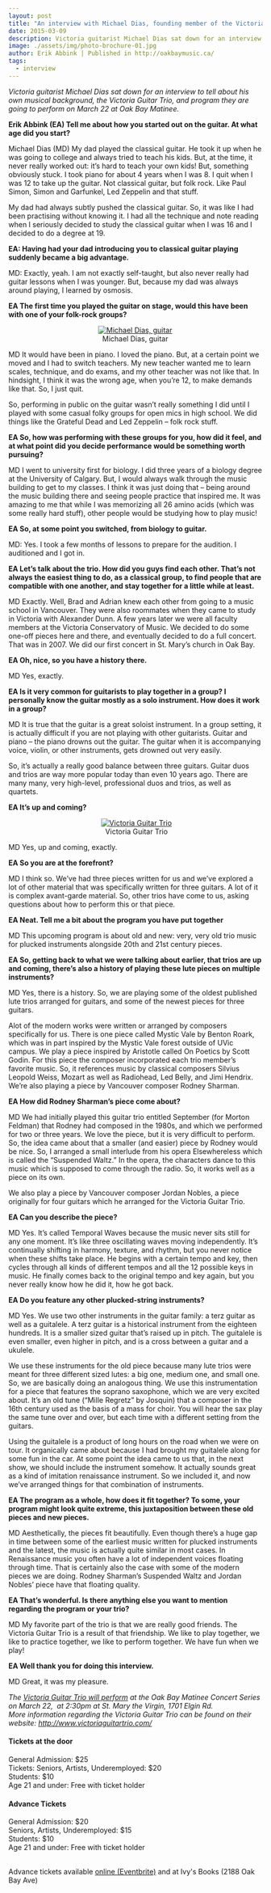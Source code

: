 ```yaml
---
layout: post
title: "An interview with Michael Dias, founding member of the Victoria Guitar Trio"
date: 2015-03-09
description: Victoria guitarist Michael Dias sat down for an interview to tell about his own musical background, the Victoria Guitar Trio, and program they are going to perform on March 22 at Oak Bay Matinee.
image: ./assets/img/photo-brochure-01.jpg
author: Erik Abbink | Published in http://oakbaymusic.ca/
tags:
  - interview
---
```


<p><em>Victoria guitarist Michael Dias sat down for an interview to tell about his own musical background, the Victoria Guitar Trio, and program they are going to perform on March 22 at Oak Bay Matinee.<br>
</em></p>

<p><strong>Erik Abbink (EA) Tell me about how you started out on the guitar. At what age did you start?</strong></p>
<p>Michael Dias (MD) My dad played the classical guitar. He took it up when he was going to college and always tried to teach his kids. But, at the time, it never really worked out: it’s hard to teach your own kids! But, something obviously stuck. I took piano for about 4 years when I was 8. I quit when I was 12 to take up the guitar. Not classical guitar, but folk rock. Like Paul Simon, Simon and Garfunkel, Led Zeppelin and that stuff.</p>
<p>My dad had always subtly pushed the classical guitar. So, it was like I had been practising without knowing it. I had all the technique and note reading when I seriously decided to study the classical guitar when I was 16 and I decided to do a degree at 19.</p>
<p><strong>EA: Having had your dad introducing you to classical guitar playing suddenly became a big advantage.</strong></p>
<p>MD: Exactly, yeah. I am not exactly self-taught, but also never really had guitar lessons when I was younger. But, because my dad was always around playing, I learned by osmosis.</p>
<p><strong>EA The first time you played the guitar on stage, would this have been with one of your folk-rock groups?</strong></p>
<figure id="attachment_1121" aria-describedby="caption-attachment-1121" style="width: 423px; text-align:center;" class="wp-caption alignleft"><a href="http://oakbaymusic.ca/wp-content/uploads/2015/03/photo-brochure-01.jpg" data-lb-type="grouped-post" class=""><img class="wp-image-1121 size-medium tc-smart-load-skip czr-smart-loaded" src="http://oakbaymusic.ca/wp-content/uploads/2015/03/photo-brochure-01-423x310.jpg" alt="Michael Dias, guitar" sizes="(max-width: 720px) 100vw, 423px" srcset="http://oakbaymusic.ca/wp-content/uploads/2015/03/photo-brochure-01-423x310.jpg 423w, http://oakbaymusic.ca/wp-content/uploads/2015/03/photo-brochure-01-212x155.jpg 212w, http://oakbaymusic.ca/wp-content/uploads/2015/03/photo-brochure-01.jpg 800w" style="display: inline;"></a><figcaption id="caption-attachment-1121" class="wp-caption-text">Michael Dias, guitar</figcaption></figure>
<p>MD It would have been in piano. I loved the piano. But, at a certain point we moved and I had to switch teachers. My new teacher wanted me to learn scales, technique, and do exams, and my other teacher was not like that. In hindsight, I think it was the wrong age, when you’re 12, to make demands like that. So, I just quit.</p>
<p>So, performing in public on the guitar wasn’t really something I did until I played with some casual folky groups for open mics in high school. We did things like the Grateful Dead and Led Zeppelin – folk rock stuff.</p>
<p><strong>EA So, how was performing with these groups for you, how did it feel, and at what point did you decide performance would be something worth pursuing?</strong></p>
<p>MD I went to university first for biology. I did three years of a biology degree at the University of Calgary. But, I would always walk through the music building to get to my classes. I think it was just doing that – being around the music building there and seeing people practice that inspired me. It was amazing to me that while I was memorizing all 26 amino acids (which was some really hard stuff), other people would be studying how to play music!</p>
<p><strong>EA So, at some point you switched, from biology to guitar.</strong></p>
<p>MD: Yes. I took a few months of lessons to prepare for the audition. I auditioned and I got in.</p>
<p><strong>EA Let’s talk about the trio. How did you guys find each other. That’s not always the easiest thing to do, as a classical group, to find people that are compatible with one another, and stay together for a little while at least.</strong></p>
<p>MD Exactly. Well, Brad and Adrian knew each other from going to a music school in Vancouver. They were also roommates when they came to study in Victoria with Alexander Dunn. A few years later we were all faculty members at the Victoria Conservatory of Music. We decided to do some one-off pieces here and there, and eventually decided to do a full concert. That was in 2007. We did our first concert in St. Mary’s church in Oak Bay.</p>
<p><strong>EA Oh, nice, so you have a history there.</strong></p>
<p>MD Yes, exactly.</p>
<p><strong>EA Is it very common for guitarists to play together in a group? I personally know the guitar mostly as a solo instrument. How does it work in a group?</strong></p>
<p>MD It is true that the guitar is a great soloist instrument. In a group setting, it is actually difficult if you are not playing with other guitarists. Guitar and piano – the piano drowns out the guitar. The guitar when it is accompanying voice, violin, or other instruments, gets drowned out very easily.</p>
<p>So, it’s actually a really good balance between three guitars. Guitar duos and trios are way more popular today than even 10 years ago. There are many many, very high-level, professional duos and trios, as well as quartets.</p>
<p><strong>EA It’s up and coming?</strong></p>
<figure id="attachment_1115" aria-describedby="caption-attachment-1115" style="width: 428px;text-align:center;" class="wp-caption alignright"><a href="http://oakbaymusic.ca/wp-content/uploads/2015/03/10584084_879393512073194_1768094136360655180_n-e1425584902919.jpg" data-lb-type="grouped-post" class=""><img class="wp-image-1115 size-medium tc-smart-load-skip czr-smart-loaded" src="http://oakbaymusic.ca/wp-content/uploads/2015/03/10584084_879393512073194_1768094136360655180_n-e1425584902919-428x310.jpg" alt="Victoria Guitar Trio"  sizes="(max-width: 720px) 100vw, 428px" srcset="http://oakbaymusic.ca/wp-content/uploads/2015/03/10584084_879393512073194_1768094136360655180_n-e1425584902919-428x310.jpg 428w, http://oakbaymusic.ca/wp-content/uploads/2015/03/10584084_879393512073194_1768094136360655180_n-e1425584902919-214x155.jpg 214w, http://oakbaymusic.ca/wp-content/uploads/2015/03/10584084_879393512073194_1768094136360655180_n-e1425584902919.jpg 633w" style="display: inline;"></a><figcaption id="caption-attachment-1115" class="wp-caption-text">Victoria Guitar Trio</figcaption></figure>
<p>MD Yes, up and coming, exactly.</p>
<p><strong>EA So you are at the forefront?</strong></p>
<p>MD I think so. We’ve had three pieces written for us and we’ve explored a lot of other material that was specifically written for three guitars. A lot of it is complex avant-garde material. So, other trios have come to us, asking questions about how to perform this or that piece.</p>
<p><strong>EA Neat. Tell me a bit about the program you have put together</strong></p>
<p>MD This upcoming program is about old and new: very, very old trio music for plucked instruments alongside 20th and 21st century pieces.</p>
<p><strong>EA So, getting back to what we were talking about earlier, that trios are up and coming, there’s also a history of playing these lute pieces on multiple instruments?</strong></p>
<p>MD Yes, there is a history. So, we are playing some of the oldest published lute trios arranged for guitars, and some of the newest pieces for three guitars.</p>
<p>Alot of the modern works were written or arranged by composers specifically for us. There is one piece called Mystic Vale by Benton Roark, which was in part inspired by the Mystic Vale forest outside of UVic campus. We play a piece inspired by Aristotle called On Poetics by Scott Godin. For this piece the composer incorporated each trio member’s favorite music. So, it references music by classical composers Silvius Leopold Weiss, Mozart as well as Radiohead, Led Belly, and Jimi Hendrix. We’re also playing a piece by Vancouver composer Rodney Sharman.</p>
<p style="text-align: left;"><strong>EA How did Rodney Sharman’s piece come about?</strong></p>
<p>MD We had initially played this guitar trio entitled September (for Morton Feldman) that Rodney had composed in the 1980s, and which we performed for two or three years. We love the piece, but it is very difficult to perform. So, the idea came about that a smaller (and easier) piece by Rodney would be nice. So, I arranged a small interlude from his opera Elsewhereless which is called the “Suspended Waltz.” In the opera, the characters dance to this music which is supposed to come through the radio. So, it works well as a piece on its own.</p>
<p>We also play a piece by Vancouver composer Jordan Nobles, a piece originally for four guitars which he arranged for the Victoria Guitar Trio.</p>
<p><strong>EA Can you describe the piece?</strong></p>
<p>MD Yes. It’s called Temporal Waves because the music never sits still for any one moment. It’s like three oscillating waves moving independently. It’s continually shifting in harmony, texture, and rhythm, but you never notice when these shifts take place. He begins with a certain tempo and key, then cycles through all kinds of different tempos and all the 12 possible keys in music. He finally comes back to the original tempo and key again, but you never really know how he did it, how he got back.</p>
<p><strong>EA Do you feature any other plucked-string instruments?</strong></p>
<p>MD Yes. We use two other instruments in the guitar family: a terz guitar as well as a guitalele. A terz guitar is a historical instrument from the eighteen hundreds. It is a smaller sized guitar that’s raised up in pitch. The guitalele is even smaller, even higher in pitch, and is a cross between a guitar and a ukulele.</p>
<p>We use these instruments for the old piece because many lute trios were meant for three different sized lutes: a big one, medium one, and small one. So, we are basically doing an analogous thing. We use this instrumentation for a piece that features the soprano saxophone, which we are very excited about. It’s an old tune (“Mille Regretz” by Josquin) that a composer in the 16th century used as the basis of a mass for choir. You will hear the sax play the same tune over and over, but each time with a different setting from the guitars.</p>
<p>Using the guitalele is a product of long hours on the road when we were on tour. It organically came about because I had brought my guitalele along for some fun in the car. At some point the idea came to us that, in the next show, we should include the instrument somehow. It actually sounds great as a kind of imitation renaissance instrument. So we included it, and now we’ve arranged things for that combination of instruments.</p>
<p><strong>EA The program as a whole, how does it fit together? To some, your program might look quite extreme, this juxtaposition between these old pieces and new pieces.</strong></p>
<p>MD Aesthetically, the pieces fit beautifully. Even though there’s a huge gap in time between some of the earliest music written for plucked instruments and the latest, the music is actually quite similar in most cases. In Renaissance music you often have a lot of independent voices floating through time. That is certainly also the case with some of the modern pieces we are doing. Rodney Sharman’s Suspended Waltz and Jordan Nobles’ piece have that floating quality.</p>
<p><strong>EA That’s wonderful. Is there anything else you want to mention regarding the program or your trio?</strong></p>
<p>MD My favorite part of the trio is that we are really good friends. The Victoria Guitar Trio is a result of that friendship. We like to play together, we like to practice together, we like to perform together. We have fun when we play!</p>
<p><strong>EA Well thank you for doing this interview.<br>
</strong></p>
<p>MD Great, it was my pleasure.</p>
<p><em>The <a title="In Concert: Victoria Guitar Trio" href="http://oakbaymusic.ca/victoria-guitar-trio/">Victoria Guitar Trio will perform</a> at the Oak Bay Matinee Concert Series on March 22,&nbsp; at 2:30pm at St. Mary the Virgin, 1701 Elgin Rd. </em><br>
<em>More information regarding the Victoria Guitar Trio can be found on their website: <a href="http://www.victoriaguitartrio.com/">http://www.victoriaguitartrio.com/</a></em></p>
<h4>Tickets at the door</h4>
General Admission: $25<br>
Tickets: Seniors, Artists, Underemployed: $20<br>
Students: $10<br>
Age 21 and under: Free with ticket holder<br>

<h4>Advance Tickets</h4>
General Admission: $20<br>
Seniors, Artists, Underemployed: $15<br>
Students: $10<br>
Age 21 and under: Free with ticket holder<br><br>

Advance tickets available <a href="http://www.eventbrite.ca/o/oak-bay-music-7869081667" target="_blank">online (Eventbrite)</a> and at Ivy's Books (2188 Oak Bay Ave)<br><br>
                                             